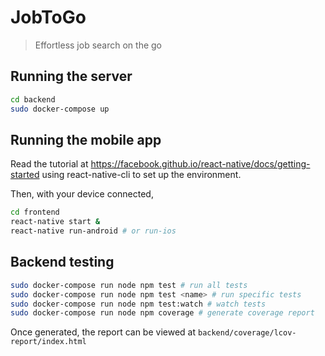 # JobToGo

> Effortless job search on the go

## Running the server

```bash
cd backend
sudo docker-compose up
```

## Running the mobile app

Read the tutorial at <https://facebook.github.io/react-native/docs/getting-started> using react-native-cli to set up the environment.

Then, with your device connected, 

```bash
cd frontend
react-native start &
react-native run-android # or run-ios
```

## Backend testing

```bash
sudo docker-compose run node npm test # run all tests
sudo docker-compose run node npm test <name> # run specific tests
sudo docker-compose run node npm test:watch # watch tests
sudo docker-compose run node npm coverage # generate coverage report
```

Once generated, the report can be viewed at `backend/coverage/lcov-report/index.html`
